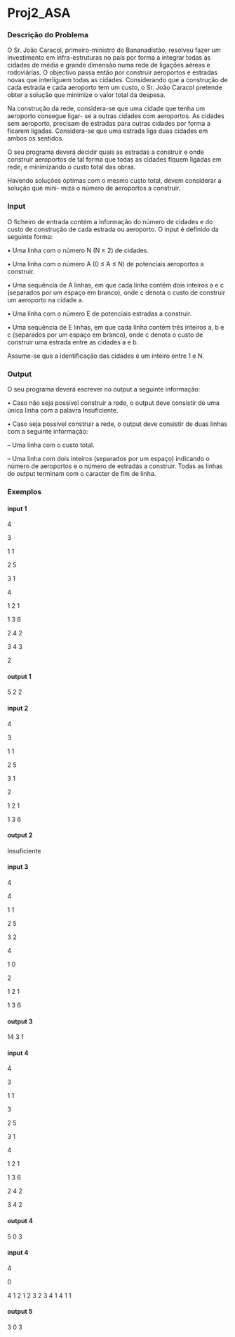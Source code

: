 # Proj2_ASA
### Descrição do Problema
O Sr. João Caracol, primeiro-ministro do Bananadistão, resolveu fazer um investimento em infra-estruturas no país por forma a integrar todas as cidades de média e grande dimensão numa rede de ligações aéreas e rodoviárias. O objectivo passa então por construir aeroportos e estradas novas que interliguem todas as cidades. Considerando que a construção de cada estrada e cada aeroporto tem um custo, o Sr. João Caracol pretende obter a solução que minimize o valor total da despesa.

Na construção da rede, considera-se que uma cidade que tenha um aeroporto consegue ligar- se a outras cidades com aeroportos. As cidades sem aeroporto, precisam de estradas para outras cidades por forma a ficarem ligadas. Considera-se que uma estrada liga duas cidades em ambos os sentidos.

O seu programa deverá decidir quais as estradas a construir e onde construir aeroportos de tal forma que todas as cidades fiquem ligadas em rede, e minimizando o custo total das obras.

Havendo soluções óptimas com o mesmo custo total, devem considerar a solução que mini- miza o número de aeroportos a construir.


### Input
O ficheiro de entrada contém a informação do número de cidades e do custo de construção de cada estrada ou aeroporto.
O input é definido da seguinte forma:
 
• Uma linha com o número N (N ≥ 2) de cidades.

• Uma linha com o número A (0 ≤ A ≤ N) de potenciais aeroportos a construir.

• Uma sequência de A linhas, em que cada linha contém dois inteiros a e c (separados por um espaço em branco), onde c denota o custo de construir um aeroporto na cidade a.

• Uma linha com o número E de potenciais estradas a construir.

• Uma sequência de E linhas, em que cada linha contém três inteiros a, b e c (separados por um espaço em branco), onde c denota o custo de construir uma estrada entre as cidades a e b.

Assume-se que a identificação das cidades é um inteiro entre 1 e N. 


### Output
O seu programa deverá escrever no output a seguinte informação:

• Caso não seja possível construir a rede, o output deve consistir de uma única linha com a
palavra Insuficiente.

• Caso seja possível construir a rede, o output deve consistir de duas linhas com a seguinte
informação:

– Uma linha com o custo total.

– Uma linha com dois inteiros (separados por um espaço) indicando o número de aeroportos e o número de estradas a construir.
Todas as linhas do output terminam com o caracter de fim de linha.



### Exemplos 
#### input 1
4

3

1 1

2 5

3 1

4

1 2 1

1 3 6

2 4 2

3 4 3

2

#### output 1
5 
2 2



#### input 2
4

3

1 1

2 5

3 1

2 

1 2 1 

1 3 6

#### output 2
Insuficiente



#### input 3
4

4

1 1 

2 5

3 2

4 

1 0 

2 

1 2 1 

1 3 6

#### output 3
14 
3 1



#### input 4
4 

3

1 1

3

2 5

3 1

4

1 2 1

1 3 6

2 4 2

3 4 2

#### output 4
5 
0 3



#### input 4
4

0

4 
1 2 1
2 3 2 
3 4 1
4 1 1

#### output 5
3 
0 3
